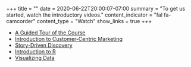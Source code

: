 +++
title = ""
date = 2020-06-22T20:00:07-07:00
summary = "To get us started, watch the introductory videos."
content_indicator = "fal fa-camcorder"
content_type = "Watch"
show_links = true
+++

* [A Guided Tour of the Course](https://youtu.be/SWxoJqTqo08)
* [Introduction to Customer-Centric Marketing](https://youtu.be/SWxoJqTqo08)
* [Story-Driven Discovery]("/")
* [Introduction to R](https://youtu.be/SWxoJqTqo08)
* [Visualizing Data](https://youtu.be/SWxoJqTqo08)